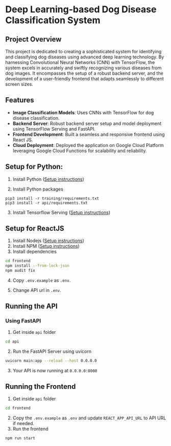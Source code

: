 # Deep Learning-based Dog Disease Classification System

## Project Overview

This project is dedicated to creating a sophisticated system for identifying and classifying dog diseases using advanced deep learning technology. By harnessing Convolutional Neural Networks (CNN) with TensorFlow, the system excels in accurately and swiftly recognizing various diseases from dog images. It encompasses the setup of a robust backend server, and the development of a user-friendly frontend that adapts seamlessly to different screen sizes.

## Features

- **Image Classification Models**: Uses CNNs with TensorFlow for dog disease classification.
- **Backend Server**: Robust backend server setup and model deployment using TensorFlow Serving and FastAPI.
- **Frontend Development**: Built a seamless and responsive frontend using React JS.
- **Cloud Deployment**: Deployed the application on Google Cloud Platform leveraging Google Cloud Functions for scalability and reliability.

## Setup for Python:

1. Install Python ([Setup instructions](https://wiki.python.org/moin/BeginnersGuide))

2. Install Python packages

```
pip3 install -r training/requirements.txt
pip3 install -r api/requirements.txt
```

3. Install Tensorflow Serving ([Setup instructions](https://www.tensorflow.org/tfx/serving/setup))

## Setup for ReactJS

1. Install Nodejs ([Setup instructions](https://nodejs.org/en/download/package-manager/))
2. Install NPM ([Setup instructions](https://www.npmjs.com/get-npm))
3. Install dependencies

```bash
cd frontend
npm install --from-lock-json
npm audit fix
```

4. Copy `.env.example` as `.env`.

5. Change API url in `.env`.

## Running the API

### Using FastAPI

1. Get inside `api` folder

```bash
cd api
```

2. Run the FastAPI Server using uvicorn

```bash
uvicorn main:app --reload --host 0.0.0.0
```

3. Your API is now running at `0.0.0.0:8000`


## Running the Frontend

1. Get inside `api` folder

```bash
cd frontend
```

2. Copy the `.env.example` as `.env` and update `REACT_APP_API_URL` to API URL if needed.
3. Run the frontend

```bash
npm run start
```

